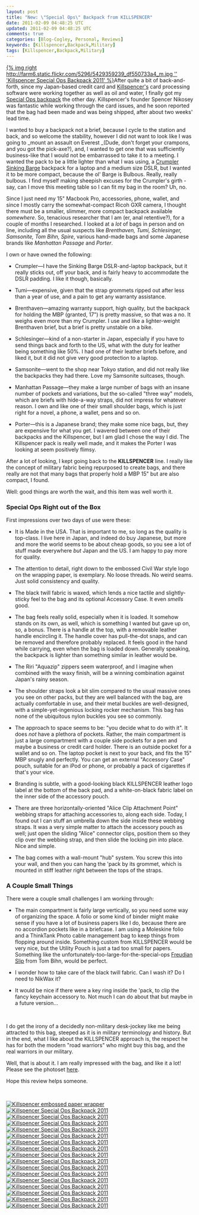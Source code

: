```yaml
---           
layout: post
title: "New: \"Special Ops\" Backpack from KILLSPENCER"
date: 2011-02-09 04:48:25 UTC
updated: 2011-02-09 04:48:25 UTC
comments: true
categories: [Blog-Cogley, Personal, Reviews]
keywords: [Killspencer,Backpack,Military]
tags: [Killspencer,Backpack,Military]
---
```

 


[{% img right http://farm6.static.flickr.com/5296/5429359239_df550733a4_m.jpg '' 'Killspencer Special Ops Backpack 2011' %}](http://www.flickr.com/photos/81796435@N00/5429359239 "View 'Killspencer Special Ops Backpack 2011' on Flickr.com")After quite a bit of back-and-forth, since my Japan-based credit card and [Killspencer's](http://www.killspencer.com) card processing software were working together as well as oil and water, I finally got my [Special Ops backpack](http://killspencer.com/product.php?id_product=35) the other day. Killspencer's founder Spencer Nikosey was fantastic while working through the card issues, and he soon reported that the bag had been made and was being shipped, after about two weeks' lead time.




I wanted to buy a backpack not a brief, because I cycle to the station and back, and so welcome the stability, however I did not want to look like I was going to _mount an assault on Everest _(Dude, don't forget your crampons, and you got the pick-axe?), and, I wanted to get one that was sufficiently business-like that I would not be embarrassed to take it to a meeting. I wanted the pack to be a little lighter than what I was using, a [Crumpler Sinking Barge](http://rick.cogley.info/blog/index.php?id=8965010998905011777) backpack for a laptop and a medium size DSLR, but I wanted it to be more compact, because the ol' Barge is Bulbous. Really, really bulbous. I find myself making sheepish excuses for the Crumpler's girth - say, can I move this meeting table so I can fit my bag in the room? Uh, no.




Since I just need my 15" Macbook Pro, accessories, phone, wallet, and since I mostly carry the somewhat-compact Ricoh GXR camera, I thought there must be a smaller, slimmer, more compact backpack available _somewhere_. So, tenacious researcher that I am (er, anal retentive?), for a couple of months I researched. I looked at a _lot_ of bags in person and on line, including all the usual suspects like _Brenthaven, Tumi, Schlesinger, Samsonite, Tom Bihn, Spire_, various hand-made bags and some Japanese brands like _Manhattan Passage_ and _Porter_.




I own or have owned the following:


- Crumpler—I have the Sinking Barge DSLR-and-laptop backpack, but it really sticks out, off your back, and is fairly heavy to accommodate the DSLR padding. I like it though, basically. 

- Tumi—expensive, given that the strap grommets ripped out after less than a year of use, and a pain to get any warranty assistance. 

- Brenthaven—amazing warranty support, high quality, but the backpack for holding the MBP (granted, 17") is pretty massive, so that was a no. It weighs even more than my Crumpler. I use and like a lighter-weight Brenthaven brief, but a brief is pretty unstable on a bike. 

- Schlesinger—kind of a non-starter in Japan, especially if you have to send things back and forth to the US, what with the duty for leather being something like 50%. I had one of their leather briefs before, and liked it, but it did not give very good protection to a laptop. 

- Samsonite—went to the shop near Tokyo station, and did not really like the backpacks they had there. Love my Samsonite suitcases, though. 

- Manhattan Passage—they make a large number of bags with an insane number of pockets and variations, but the so-called "three way" models, which are briefs with hide-a-way straps, did not impress for whatever reason. I own and like one of their small shoulder bags, which is just right for a novel, a phone, a wallet, pens and so on. 

- Porter—this is a Japanese brand; they make some nice bags, but, they are expensive for what you get. I wavered between one of their backpacks and the Killspencer, but I am glad I chose the way I did. The Killspencer pack is really well made, and it makes the Porter I was looking at seem positively flimsy. 



After a lot of looking, I kept going back to the **KILLSPENCER** line. I really like the concept of military fabric being repurposed to create bags, and there really are not that many bags that properly hold a MBP 15" but are also compact, I found.




Well: good things are worth the wait, and this item was well worth it.


### Special Ops Right out of the Box



First impressions over two days of use were these:


- It is Made in the USA. That is important to me, so long as the quality is top-class. I live here in Japan, and indeed do buy Japanese, but more and more the world seems to be about cheap goods, so you see a lot of stuff made everywhere _but_ Japan and the US. I am happy to pay more for quality. 

- The attention to detail, right down to the embossed Civil War style logo on the wrapping paper, is exemplary. No loose threads. No weird seams. Just solid consistency and quality. 

- The black twill fabric is waxed, which lends a nice tactile and slightly-sticky feel to the bag and its optional Accessory Case. It even _smells_ good. 

- The bag feels really solid, especially when it is loaded. It somehow stands on its own, as well, which is something I wanted but gave up on, so, a bonus. There is a handle at the top, with a removable leather handle encircling it. The handle cover has pull-the-dot snaps, and can be removed and therefore probably replaced. It feels good in the hand while carrying, even when the bag is loaded down. Generally speaking, the backpack is lighter than something similar in leather would be. 

- The Riri "Aquazip" zippers seem waterproof, and I imagine when combined with the waxy finish, will be a winning combination against Japan's rainy season. 

- The shoulder straps look a bit slim compared to the usual massive ones you see on other packs, but they are well balanced with the bag, are actually comfortable in use, and their metal buckles are well-designed, with a simple-yet-ingenious locking rocker mechanism. This bag has none of the ubiquitous nylon buckles you see so commonly. 

- The approach to space seems to be: "you decide what to do with it". It does _not_ have a plethora of pockets. Rather, the main compartment is just a large compartment with a couple side pockets for a pen and maybe a business or credit card holder. There is an outside pocket for a wallet and so on. The laptop pocket is next to your back, and fits the 15" MBP snugly and perfectly. You can get an external "Accessory Case" pouch, suitable for an iPod or phone, or probably a pack of cigarettes if that's your vice. 

- Branding is subtle, with a good-looking black KILLSPENCER leather logo label at the bottom of the back pad, and a white-on-black fabric label on the inner side of the accessory pouch. 

- There are three horizontally-oriented "Alice Clip Attachment Point" webbing straps for attaching accessories to, along each side. Today, I found out I can stuff an umbrella down the side inside these webbing straps. It was a very simple matter to attach the accessory pouch as well; just open the sliding "Alice" connector clips, position them so they clip over the webbing strap, and then slide the locking pin into place. Nice and simple. 

- The bag comes with a wall-mount "hub" system. You screw this into your wall, and then you can hang the 'pack by its grommet, which is mounted in stiff leather right between the tops of the straps. 

### A Couple Small Things



There were a couple small challenges I am working through:


- The main compartment is fairly large vertically, so you need some way of organizing the space. A folio or some kind of binder might make sense if you have a lot of business papers like I do, because there are no accordion pockets like in a briefcase. I am using a Moleskine folio and a ThinkTank Photo cable management bag to keep things from flopping around inside. Something custom from KILLSPENCER would be very nice, but the Utility Pouch is just a tad too small for papers. Something like the unfortunately-too-large-for-the-special-ops [Freudian Slip](http://www.tombihn.com/Merchant2/merchant.mvc?Screen=PROD&Store_Code=001&Product_Code=TB0344) from Tom Bihn, would be perfect. 

- I wonder how to take care of the black twill fabric. Can I wash it? Do I need to NikWax it? 

- It would be nice if there were a key ring inside the 'pack, to clip the fancy keychain accessory to. Not much I can do about that but maybe in a future version... 



 




I do get the irony of a decidedly non-military desk-jockey like me being attracted to this bag, steeped as it is in military terminology and history. But in the end, what I like about the KILLSPENCER approach is, the respect he has for both the modern "road warriors" who might buy this bag, and the real warriors in our military.




Well, that is about it. I am really impressed with the bag, and like it a lot! Please see the photoset [here](http://www.flickr.com/photos/rickcogley/sets/72157626008300072).




Hope this review helps someone.




 




[![Killspencer embossed paper wrapper](http://farm6.static.flickr.com/5218/5424494541_0d17267dc7_s.jpg)](http://www.flickr.com/photos/81796435@N00/5424494541 "View 'Killspencer embossed paper wrapper' on Flickr.com")[![Killspencer Special Ops Backpack 2011](http://farm6.static.flickr.com/5217/5429364057_694b126184_s.jpg)](http://www.flickr.com/photos/81796435@N00/5429364057 "View 'Killspencer Special Ops Backpack 2011' on Flickr.com")[![Killspencer Special Ops Backpack 2011](http://farm6.static.flickr.com/5211/5429363507_9b4308e14a_s.jpg)](http://www.flickr.com/photos/81796435@N00/5429363507 "View 'Killspencer Special Ops Backpack 2011' on Flickr.com")[![Killspencer Special Ops Backpack 2011](http://farm6.static.flickr.com/5300/5429969730_5ac0f4850b_s.jpg)](http://www.flickr.com/photos/81796435@N00/5429969730 "View 'Killspencer Special Ops Backpack 2011' on Flickr.com")[![Killspencer Special Ops Backpack 2011](http://farm6.static.flickr.com/5100/5429362049_9292a2e830_s.jpg)](http://www.flickr.com/photos/81796435@N00/5429362049 "View 'Killspencer Special Ops Backpack 2011' on Flickr.com")[![Killspencer Special Ops Backpack 2011](http://farm6.static.flickr.com/5013/5429361381_99997334ca_s.jpg)](http://www.flickr.com/photos/81796435@N00/5429361381 "View 'Killspencer Special Ops Backpack 2011' on Flickr.com")[![Killspencer Special Ops Backpack 2011](http://farm6.static.flickr.com/5133/5429967542_feb3f2e883_s.jpg)](http://www.flickr.com/photos/81796435@N00/5429967542 "View 'Killspencer Special Ops Backpack 2011' on Flickr.com")[![Killspencer Special Ops Backpack 2011](http://farm6.static.flickr.com/5132/5429359997_76dcfa182c_s.jpg)](http://www.flickr.com/photos/81796435@N00/5429359997 "View 'Killspencer Special Ops Backpack 2011' on Flickr.com")[![Killspencer Special Ops Backpack 2011](http://farm6.static.flickr.com/5296/5429359239_df550733a4_s.jpg)](http://www.flickr.com/photos/81796435@N00/5429359239 "View 'Killspencer Special Ops Backpack 2011' on Flickr.com")[![Killspencer Special Ops Backpack 2011](http://farm6.static.flickr.com/5052/5429965426_227bbfc26f_s.jpg)](http://www.flickr.com/photos/81796435@N00/5429965426 "View 'Killspencer Special Ops Backpack 2011' on Flickr.com")[![Killspencer Special Ops Backpack 2011](http://farm6.static.flickr.com/5051/5429964856_92734b62ea_s.jpg)](http://www.flickr.com/photos/81796435@N00/5429964856 "View 'Killspencer Special Ops Backpack 2011' on Flickr.com")[![Killspencer Special Ops Backpack 2011](http://farm6.static.flickr.com/5057/5429357473_53d8d40d14_s.jpg)](http://www.flickr.com/photos/81796435@N00/5429357473 "View 'Killspencer Special Ops Backpack 2011' on Flickr.com")[![Killspencer Special Ops Backpack 2011](http://farm6.static.flickr.com/5016/5429963696_a6f8bb3f88_s.jpg)](http://www.flickr.com/photos/81796435@N00/5429963696 "View 'Killspencer Special Ops Backpack 2011' on Flickr.com")[![Killspencer Special Ops Backpack 2011](http://farm6.static.flickr.com/5096/5429963102_e71385a182_s.jpg)](http://www.flickr.com/photos/81796435@N00/5429963102 "View 'Killspencer Special Ops Backpack 2011' on Flickr.com")[![Killspencer Special Ops Backpack 2011](http://farm6.static.flickr.com/5137/5429962382_5304db5b0f_s.jpg)](http://www.flickr.com/photos/81796435@N00/5429962382 "View 'Killspencer Special Ops Backpack 2011' on Flickr.com")[![Killspencer Special Ops Backpack 2011](http://farm6.static.flickr.com/5296/5429961574_66400144d9_s.jpg)](http://www.flickr.com/photos/81796435@N00/5429961574 "View 'Killspencer Special Ops Backpack 2011' on Flickr.com")[![Killspencer Special Ops Backpack 2011](http://farm6.static.flickr.com/5292/5429960408_db143f5a0d_s.jpg)](http://www.flickr.com/photos/81796435@N00/5429960408 "View 'Killspencer Special Ops Backpack 2011' on Flickr.com")


